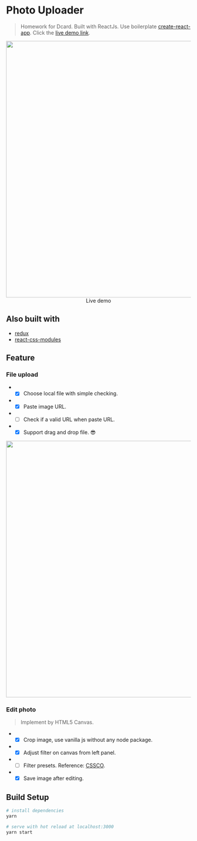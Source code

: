 # Photo Uploader

> Homework for Dcard. Built with ReactJs. Use boilerplate
[create-react-app](https://github.com/facebook/create-react-app). Click the [live demo link](https://yuanc.me/photoUploader/).
<p align="center">
  <a href="https://yuanc.me/photoUploader/" target="_blank">
    <img src="https://i.imgur.com/UrfGOPf.jpg" width="700px">
  </a>
  <br />
  Live demo
</p>

## Also built with
- [redux](https://github.com/reactjs/redux)
- [react-css-modules](https://github.com/gajus/react-css-modules)

## Feature
### File upload
- - [x] Choose local file with simple checking.
- - [x] Paste image URL.
- - [ ] Check if a valid URL when paste URL.
- - [x] Support drag and drop file. 😎

<p align="center">
  <a>
    <img src="https://i.imgur.com/c1t4209.png" width="700px">
  </a>
</p>

### Edit photo
> Implement by HTML5 Canvas.
- - [x] Crop image, use vanilla js without any node package.
- - [x] Adjust filter on canvas from left panel.
- - [ ] Filter presets. Reference: [CSSCO](http://www.cssco.co/).
- - [x] Save image after editing.

## Build Setup

``` bash
# install dependencies
yarn

# serve with hot reload at localhost:3000
yarn start
```
